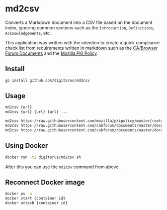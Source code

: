 # md2csv

Converts a Markdown document into a CSV file based on the document index, ignoring common sections such as the `Introduction`, `Definitions`, `Acknowledgements`, etc.

This application was written with the intention to create a quick compliance check list from requirements written in markdown such as the [CA/Browser Forum Documents](https://github.com/cabforum/documents) and the [Mozilla PKI Policy](https://github.com/mozilla/pkipolicy/).

## Install
```bash
go install github.com/digitorus/md2csv
```

## Usage
```bash
md2csv {url}
md2csv {url} {url} {url} ...

md2csv https://raw.githubusercontent.com/mozilla/pkipolicy/master/rootstore/policy.md
md2csv https://raw.githubusercontent.com/cabforum/documents/master/docs/BR.md
md2csv https://raw.githubusercontent.com/cabforum/documents/master/docs/BR.md https://raw.githubusercontent.com/cabforum/documents/master/docs/EVG.md
```

## Using Docker
```bash
docker run -ti digitorus/md2csv sh
```
After this you can use the `md2csv` command from above.

## Reconnect Docker image
```bash
docker ps -a
docker start {container id}
docker attach {container id}
```